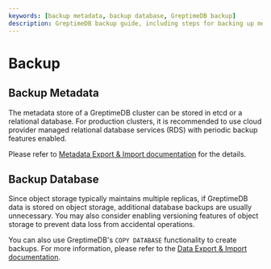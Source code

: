 ```yaml
---
keywords: [backup metadata, backup database, GreptimeDB backup]
description: GreptimeDB backup guide, including steps for backing up metadata and databases.
---
```


# Backup

## Backup Metadata

The metadata store of a GreptimeDB cluster can be stored in etcd or a relational database.
For production clusters,
it is recommended to use cloud provider managed relational database services (RDS) with periodic backup features enabled.

Please refer to [Metadata Export & Import documentation](/user-guide/deployments-administration/disaster-recovery/back-up-&-restore-meta-data.md) for the details.

## Backup Database

Since object storage typically maintains multiple replicas,
if GreptimeDB data is stored on object storage,
additional database backups are usually unnecessary.
You may also consider enabling versioning features of object storage to prevent data loss from accidental operations.

You can also use GreptimeDB's `COPY DATABASE` functionality to create backups.
For more information, please refer to the [Data Export & Import documentation](/user-guide/deployments-administration/disaster-recovery/back-up-&-restore-data.md).

